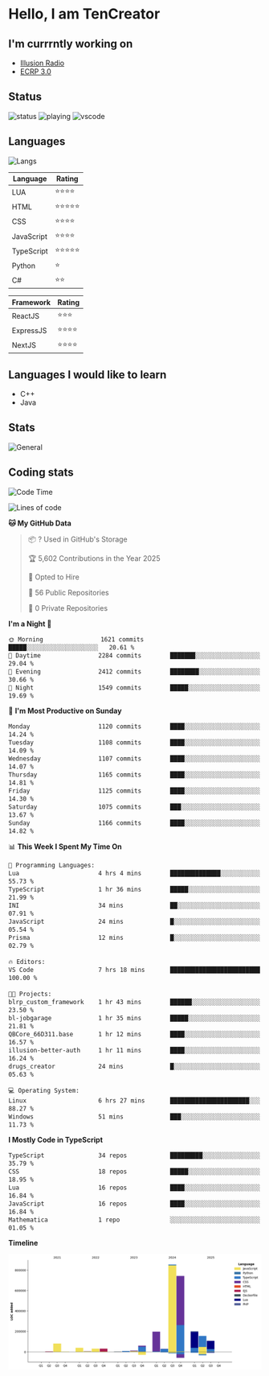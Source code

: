 # Hello, I am TenCreator

## I'm currrntly working on
- [Illusion Radio](https://illusionradio.co.uk/)
- [ECRP 3.0](http://github.com/Emerald-Coast-Roleplay/)

## Status
![status](https://api.statusbadges.me/badge/status/518334475038359555?simple=true&style=for-the-badge)
![playing](https://api.statusbadges.me/badge/playing/518334475038359555?style=for-the-badge)
![vscode](https://api.statusbadges.me/badge/vscode/518334475038359555?style=for-the-badge)

## Languages
![Langs](https://github-readme-stats.vercel.app/api/top-langs/?username=tencreator&layout=compact&theme=radical)


|Language|Rating|
|--------|------|
|LUA|⭐️⭐️⭐️⭐️|
|HTML|⭐️⭐️⭐️⭐️⭐️|
|CSS|⭐️⭐️⭐️⭐️|
|JavaScript|⭐️⭐️⭐️⭐️|
|TypeScript|⭐️⭐️⭐️⭐️⭐️|
|Python|⭐️|
|C#|⭐️⭐️ |

|Framework|Rating|
|--------|------|
|ReactJS|⭐️⭐️⭐|
|ExpressJS|⭐️⭐️⭐️⭐️|
|NextJS|⭐️⭐️⭐⭐️|

## Languages I would like to learn
- C++
- Java

## Stats
![General](https://github-readme-stats.vercel.app/api?username=tencreator&show_icons=true&theme=radical)

## Coding stats

<!--START_SECTION:waka-->
![Code Time](http://img.shields.io/badge/Code%20Time-712%20hrs%2013%20mins-blue)

![Lines of code](https://img.shields.io/badge/From%20Hello%20World%20I%27ve%20Written-2.5%20million%20lines%20of%20code-blue)

**🐱 My GitHub Data** 

> 📦 ? Used in GitHub's Storage 
 > 
> 🏆 5,602 Contributions in the Year 2025
 > 
> 💼 Opted to Hire
 > 
> 📜 56 Public Repositories 
 > 
> 🔑 0 Private Repositories 
 > 
**I'm a Night 🦉** 

```text
🌞 Morning                1621 commits        █████░░░░░░░░░░░░░░░░░░░░   20.61 % 
🌆 Daytime                2284 commits        ███████░░░░░░░░░░░░░░░░░░   29.04 % 
🌃 Evening                2412 commits        ████████░░░░░░░░░░░░░░░░░   30.66 % 
🌙 Night                  1549 commits        █████░░░░░░░░░░░░░░░░░░░░   19.69 % 
```
📅 **I'm Most Productive on Sunday** 

```text
Monday                   1120 commits        ████░░░░░░░░░░░░░░░░░░░░░   14.24 % 
Tuesday                  1108 commits        ████░░░░░░░░░░░░░░░░░░░░░   14.09 % 
Wednesday                1107 commits        ████░░░░░░░░░░░░░░░░░░░░░   14.07 % 
Thursday                 1165 commits        ████░░░░░░░░░░░░░░░░░░░░░   14.81 % 
Friday                   1125 commits        ████░░░░░░░░░░░░░░░░░░░░░   14.30 % 
Saturday                 1075 commits        ███░░░░░░░░░░░░░░░░░░░░░░   13.67 % 
Sunday                   1166 commits        ████░░░░░░░░░░░░░░░░░░░░░   14.82 % 
```


📊 **This Week I Spent My Time On** 

```text
💬 Programming Languages: 
Lua                      4 hrs 4 mins        ██████████████░░░░░░░░░░░   55.73 % 
TypeScript               1 hr 36 mins        █████░░░░░░░░░░░░░░░░░░░░   21.99 % 
INI                      34 mins             ██░░░░░░░░░░░░░░░░░░░░░░░   07.91 % 
JavaScript               24 mins             █░░░░░░░░░░░░░░░░░░░░░░░░   05.54 % 
Prisma                   12 mins             █░░░░░░░░░░░░░░░░░░░░░░░░   02.79 % 

🔥 Editors: 
VS Code                  7 hrs 18 mins       █████████████████████████   100.00 % 

🐱‍💻 Projects: 
blrp_custom_framework    1 hr 43 mins        ██████░░░░░░░░░░░░░░░░░░░   23.50 % 
bl-jobgarage             1 hr 35 mins        █████░░░░░░░░░░░░░░░░░░░░   21.81 % 
QBCore_66D311.base       1 hr 12 mins        ████░░░░░░░░░░░░░░░░░░░░░   16.57 % 
illusion-better-auth     1 hr 11 mins        ████░░░░░░░░░░░░░░░░░░░░░   16.24 % 
drugs_creator            24 mins             █░░░░░░░░░░░░░░░░░░░░░░░░   05.63 % 

💻 Operating System: 
Linux                    6 hrs 27 mins       ██████████████████████░░░   88.27 % 
Windows                  51 mins             ███░░░░░░░░░░░░░░░░░░░░░░   11.73 % 
```

**I Mostly Code in TypeScript** 

```text
TypeScript               34 repos            █████████░░░░░░░░░░░░░░░░   35.79 % 
CSS                      18 repos            █████░░░░░░░░░░░░░░░░░░░░   18.95 % 
Lua                      16 repos            ████░░░░░░░░░░░░░░░░░░░░░   16.84 % 
JavaScript               16 repos            ████░░░░░░░░░░░░░░░░░░░░░   16.84 % 
Mathematica              1 repo              ░░░░░░░░░░░░░░░░░░░░░░░░░   01.05 % 
```



**Timeline**

![Lines of Code chart](https://raw.githubusercontent.com/tencreator/tencreator/main/assets/bar_graph.png)


<!--END_SECTION:waka-->

